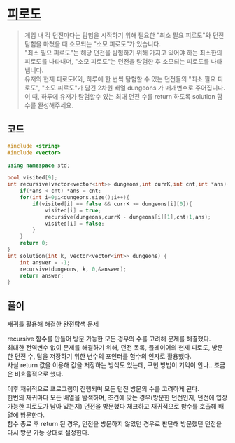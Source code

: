 # [피로도](https://school.programmers.co.kr/learn/courses/30/lessons/87946)

> 게임 내 각 던전마다는 탐험을 시작하기 위해 필요한 "최소 필요 피로도"와 던전 탐험을 마쳤을 때 소모되는 "소모 피로도"가 있습니다.  
> "최소 필요 피로도"는 해당 던전을 탐험하기 위해 가지고 있어야 하는 최소한의 피로도를 나타내며, "소모 피로도"는 던전을 탐험한 후 소모되는 피로도를 나타냅니다.  
> 유저의 현제 피로도K와, 하루에 한 번씩 탐험할 수 있는 던전들의 "최소 필요 피로도", "소모 피로도"가 담긴 2차원 배열 dungeons 가 매개변수로 주어집니다.  
> 이 때, 하루에 유저가 탐험할수 있는 최대 던전 수를 return 하도록 solution 함수를 완성해주세요.  

## 코드

```c++
#include <string>
#include <vector>

using namespace std;

bool visited[9];
int recursive(vector<vector<int>> dungeons,int currK,int cnt,int *ans){
    if(*ans < cnt) *ans = cnt;
    for(int i=0;i<dungeons.size();i++){
        if(visited[i] == false && currK >= dungeons[i][0]){
            visited[i] = true;
            recursive(dungeons,currK - dungeons[i][1],cnt+1,ans);
            visited[i] = false;
        }
    }
    return 0;
}
int solution(int k, vector<vector<int>> dungeons) {
    int answer = -1;
    recursive(dungeons, k, 0,&answer);
    return answer;
}
```

## 풀이

재귀를 활용해 해결한 완전탐색 문제

recursive 함수를 만들어 방문 가능한 모든 경우의 수를 고려해 문제를 해결했다.  
최대한 전역변수 없이 문제를 해결하기 위해, 던전 목록, 플레이어의 현제 피로도, 방문한 던전 수, 답을 저장하기 위한 변수의 포인터를 함수의 인자로 활용했다.  
사실 return 값을 이용해 값을 저장하는 방식도 있는데, 구현 방법이 기억이 안나.. 조금은 비효율적으로 했다.  

이후 재귀적으로 프로그램이 진행되며 모든 던전 방문의 수를 고려하게 된다.  
한번의 재귀마다 모든 배열을 탐색하며, 조건에 맞는 경우(방문한 던전인지, 던전에 입장 가능한 피로도가 남아 있는지) 던전을 방문했다 체크하고 재귀적으로 함수를 호출해 배열에 방문한다.  
함수 종료 후 return 된 경우, 던전을 방문하지 않았던 경우로 판단해 방문했던 던전을 다시 방문 가능 상태로 설정한다.  
